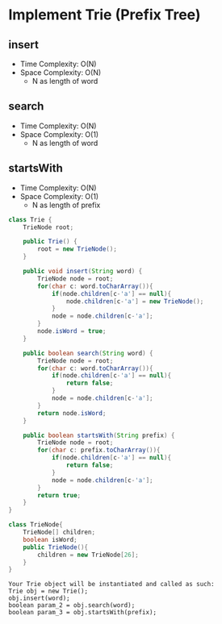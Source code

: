 # Implement Trie (Prefix Tree)

## insert

- Time Complexity: O(N)
- Space Complexity: O(N)
  - N as length of word

## search

- Time Complexity: O(N)
- Space Complexity: O(1)
  - N as length of word

## startsWith

- Time Complexity: O(N)
- Space Complexity: O(1)
  - N as length of prefix

```java
class Trie {
    TrieNode root;

    public Trie() {
        root = new TrieNode();
    }

    public void insert(String word) {
        TrieNode node = root;
        for(char c: word.toCharArray()){
            if(node.children[c-'a'] == null){
                node.children[c-'a'] = new TrieNode();
            }
            node = node.children[c-'a'];
        }
        node.isWord = true;
    }

    public boolean search(String word) {
        TrieNode node = root;
        for(char c: word.toCharArray()){
            if(node.children[c-'a'] == null){
                return false;
            }
            node = node.children[c-'a'];
        }
        return node.isWord;
    }

    public boolean startsWith(String prefix) {
        TrieNode node = root;
        for(char c: prefix.toCharArray()){
            if(node.children[c-'a'] == null){
                return false;
            }
            node = node.children[c-'a'];
        }
        return true;
    }
}

class TrieNode{
    TrieNode[] children;
    boolean isWord;
    public TrieNode(){
        children = new TrieNode[26];
    }
}

```

```
Your Trie object will be instantiated and called as such:
Trie obj = new Trie();
obj.insert(word);
boolean param_2 = obj.search(word);
boolean param_3 = obj.startsWith(prefix);
```
